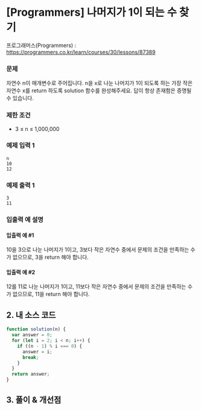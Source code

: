 # [Programmers] 나머지가 1이 되는 수 찾기

프로그래머스(Programmers) : https://programmers.co.kr/learn/courses/30/lessons/87389

### 문제

자연수 n이 매개변수로 주어집니다. n을 x로 나눈 나머지가 1이 되도록 하는 가장 작은 자연수 x를 return 하도록 solution 함수를 완성해주세요. 답이 항상 존재함은 증명될 수 있습니다.

### 제한 조건

- 3 ≤ n ≤ 1,000,000

### 예제 입력 1

```
n
10
12
```

### 예제 출력 1

```
3
11
```

### 입출력 예 설명

#### 입출력 예 #1

10을 3으로 나눈 나머지가 1이고, 3보다 작은 자연수 중에서 문제의 조건을 만족하는 수가 없으므로, 3을 return 해야 합니다.

#### 입출력 예 #2

12를 11로 나눈 나머지가 1이고, 11보다 작은 자연수 중에서 문제의 조건을 만족하는 수가 없으므로, 11을 return 해야 합니다.

## 2. 내 소스 코드

```javascript
function solution(n) {
  var answer = 0;
  for (let i = 2; i < n; i++) {
    if ((n - 1) % i === 0) {
      answer = i;
      break;
    }
  }
  return answer;
}
```

## 3. 풀이 & 개선점
